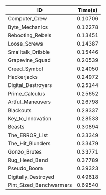 |ID|Time(s)|
|-|-|
|Computer_Crew|0.10706|
|Byte_Mechanics|0.12278|
|Rebooting_Rebels|0.13451|
|Loose_Screws|0.14387|
|Smalltalk_Dribble|0.15446|
|Grapevine_Squad|0.20539|
|Creed_Symbol|0.24050|
|Hackerjacks|0.24972|
|Digital_Destroyers|0.25144|
|Prime_Calculus|0.25652|
|Artful_Maneuvers|0.26798|
|Blackouts|0.28337|
|Key_to_Innovation|0.28533|
|Beasts|0.30894|
|The_ERROR_List|0.33349|
|The_Hit_Blunders|0.33479|
|Gonzo_Brutes|0.33771|
|Rug_Heed_Bend|0.37789|
|Pseudo_Boom|0.39323|
|Digitally_Destroyed|0.49618|
|Pint_Sized_Benchwarmers|0.69540|
